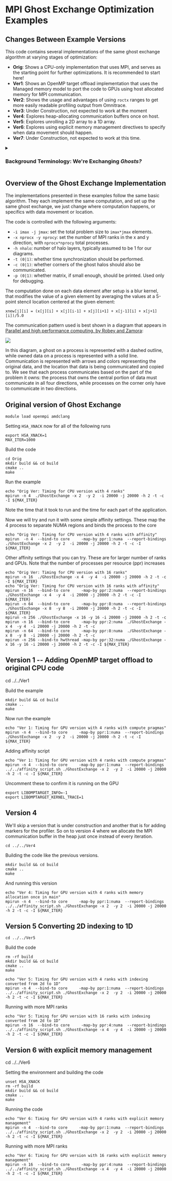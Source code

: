 # MPI Ghost Exchange Optimization Examples

## Changes Between Example Versions
This code contains several implementations of the same ghost exchange algorithm at varying stages 
of optimization:

- **Orig**: Shows a CPU-only implementation that uses MPI, and serves as the starting point for further optimizations. It is recommended to start here!
- **Ver1**: Shows an OpenMP target offload implementation that uses the Managed memory model to port the code to GPUs using host allocated memory for MPI communication.
- **Ver2**: Shows the usage and advantages of using `roctx` ranges to get more easily readable profiling output from Omnitrace.
- **Ver3**: Under Construction, not expected to work at the moment
- **Ver4**: Explores heap-allocating communication buffers once on host.
- **Ver5**: Explores unrolling a 2D array to a 1D array.
- **Ver6**: Explores using explicit memory management directives to specify when data movement should happen.
- **Ver7**: Under Construction, not expected to work at this time.

<details>
<summary><h3>Background Terminology: We're Exchanging <i>Ghosts?</i></h3></summary>
<h4>Problem Decomposition</h4>
In a context where the problem we're trying to solve is spread across many compute resources, 
it is usually inefficient to store the entire data set on every compute node working to solve our problem.
Thus, we "chop up" the problem into small pieces we assign to each node working on our problem.
Typically, this is referred to as a <b>problem decomposition</b>.<br/>
<h4>Ghosts, and Their Halos</h4>
In problem decompositions, we may still need compute nodes to be aware of the work that other nodes 
are currently doing, so we add an extra layer of data, referred to as a <b>halo</b> of <b>ghosts</b>.
This region of extra data can also be referred to as a <b>domain boundary</b>, as it is the <b>boundary</b> 
of the compute node's owned <b>domain</b> of data.
We call it a <b>halo</b> because typically we need to know all the updates happening in the region surrounding a single compute node's data. 
These values are called <b>ghosts</b> because they aren't really there: ghosts represent data another
 compute node controls, and the ghost values are usually set unilaterally through communication 
between compute nodes. 
This ensures each compute node has up-to-date values from the node that owns the underlying data.
These updates can also be called <b>ghost exchanges</b>.
</details>

## Overview of the Ghost Exchange Implementation
The implementations presented in these examples follow the same basic algorithm.
They each implement the same computation, and set up the same ghost exchange, we just change where computation happens, or specifics with data movement or location. 

The code is controlled with the following arguments:
- `-i imax -j jmax`: set the total problem size to `imax*jmax` elements.
- `-x nprocx -y nprocy`: set the number of MPI ranks in the x and y direction, with `nprocx*nprocy` total processes.
- `-h nhalo`: number of halo layers, typically assumed to be 1 for our diagrams.
- `-t (0|1)`: whether time synchronization should be performed.
- `-c (0|1)`: whether corners of the ghost halos should also be communicated.
- `-p (0|1)`: whether matrix, if small enough, should be printed. Used only for debugging.

The computation done on each data element after setup is a blur kernel, that modifies the value of a
given element by averaging the values at a 5-point stencil location centered at the given element:

`xnew[j][i] = (x[j][i] + x[j][i-1] + x[j][i+1] + x[j-1][i] + x[j+1][i])/5.0`

The communication pattern used is best shown in a diagram that appears in [Parallel and high performance computing, by Robey and Zamora](https://www.manning.com/books/parallel-and-high-performance-computing):
<p>
<img src="ghost_exchange2.png" \>
</p>
In this diagram, a ghost on a process is represented with a dashed outline, while owned data on a process is represented with a solid line. Communication is represented with arrows and colors representing the original data, and the location that data is being communicated and copied to. We see that each process communicates based on the part of the problem it owns: the process that owns the central portion of data must communicate in all four directions, while processes on the corner only have to communicate in two directions.


## Original version of Ghost Exchange

```
module load openmpi amdclang
```

Setting `HSA_XNACK` now for all of the following runs

```
export HSA_XNACK=1
MAX_ITER=1000
```

Build the code

```
cd Orig
mkdir build && cd build
cmake ..
make
```

Run the example

```
echo "Orig Ver: Timing for CPU version with 4 ranks"
mpirun -n 4  ./GhostExchange -x 2  -y 2  -i 20000 -j 20000 -h 2 -t -c -I ${MAX_ITER}
```

Note the time that it took to run and the time for each part of the application.

Now we will try and run it with some simple affinity settings. These map the 4 process to separate NUMA regions and binds the process to the core

```
echo "Orig Ver: Timing for CPU version with 4 ranks with affinity"
mpirun  -n 4  --bind-to core     -map-by ppr:1:numa  --report-bindings ./GhostExchange -x 2  -y 2  -i 20000 -j 20000 -h 2 -t -c -I ${MAX_ITER}
```

Other affinity settings that you can try. These are for larger number of ranks and GPUs. Note that the number of processes per resource (ppr)
increases 

```
echo "Orig Ver: Timing for CPU version with 16 ranks"
mpirun -n 16  ./GhostExchange -x 4  -y 4  -i 20000 -j 20000 -h 2 -t -c -I ${MAX_ITER}
echo "Orig Ver: Timing for CPU version with 16 ranks with affinity"
mpirun -n 16  --bind-to core     -map-by ppr:2:numa  --report-bindings ./GhostExchange -x 4  -y 4  -i 20000 -j 20000 -h 2 -t -c -I ${MAX_ITER}
mpirun -n 64  --bind-to core     -map-by ppr:8:numa  --report-bindings ./GhostExchange -x 8  -y 8  -i 20000 -j 20000 -h 2 -t -c -I ${MAX_ITER}
mpirun -n 256 ./GhostExchange -x 16 -y 16 -i 20000 -j 20000 -h 2 -t -c
mpirun -n 16  --bind-to core     -map-by ppr:2:numa  ./GhostExchange -x 4  -y 4  -i 20000 -j 20000 -h 2 -t -c
mpirun -n 64  --bind-to core     -map-by ppr:8:numa  ./GhostExchange -x 8  -y 8  -i 20000 -j 20000 -h 2 -t -c
mpirun -n 256 --bind-to hwthread -map-by ppr:32:numa ./GhostExchange -x 16 -y 16 -i 20000 -j 20000 -h 2 -t -c -I ${MAX_ITER}
```

## Version 1 -- Adding OpenMP target offload to original CPU code

cd ../../Ver1

Build the example

```
mkdir build && cd build
cmake ..
make
```

Now run the example

```
echo "Ver 1: Timing for GPU version with 4 ranks with compute pragmas"
mpirun -n 4  --bind-to core     -map-by ppr:1:numa  --report-bindings ./GhostExchange -x 2  -y 2  -i 20000 -j 20000 -h 2 -t -c -I ${MAX_ITER}
```

Adding affinity script

```
echo "Ver 1: Timing for GPU version with 4 ranks with compute pragmas"
mpirun -n 4  --bind-to core     -map-by ppr:1:numa  --report-bindings ../../affinity_script.sh ./GhostExchange -x 2  -y 2  -i 20000 -j 20000 -h 2 -t -c -I ${MAX_ITER}
```

Uncomment these to confirm it is running on the GPU

```
export LIBOMPTARGET_INFO=-1
export LIBOMPTARGET_KERNEL_TRACE=1
```

## Version 4

We'll skip a version that is under construction and another that is for adding markers for the profiler. So on to version 4 where we allocate the 
MPI communication buffer in the heap just once instead of every iteration.

```
cd ../../Ver4
```

Building the code like the previous versions.

```
mkdir build && cd build
cmake ..
make
```

And running this version

```
echo "Ver 4: Timing for GPU version with 4 ranks with memory allocation once in main"
mpirun -n 4  --bind-to core     -map-by ppr:1:numa  --report-bindings ../../affinity_script.sh ./GhostExchange -x 2  -y 2  -i 20000 -j 20000 -h 2 -t -c -I ${MAX_ITER}
```

## Version 5 Converting 2D indexing to 1D

```
cd ../../Ver5
```

Build the code
```
rm -rf build
mkdir build && cd build
cmake ..
make
```

```
echo "Ver 5: Timing for GPU version with 4 ranks with indexing converted from 2d to 1D"
mpirun -n 4  --bind-to core     -map-by ppr:1:numa  --report-bindings ../../affinity_script.sh ./GhostExchange -x 2  -y 2  -i 20000 -j 20000 -h 2 -t -c -I ${MAX_ITER}
```

Running with more MPI ranks

```
echo "Ver 5: Timing for GPU version with 16 ranks with indexing converted from 2d to 1D"
mpirun -n 16  --bind-to core     -map-by ppr:4:numa  --report-bindings ../../affinity_script.sh ./GhostExchange -x 4  -y 4  -i 20000 -j 20000 -h 2 -t -c -I ${MAX_ITER}
```

## Version 6 with explicit memory management

cd ../../Ver6

Setting the environment and building the code

```
unset HSA_XNACK
rm -rf build
mkdir build && cd build
cmake ..
make
```

Running the code

```
echo "Ver 6: Timing for GPU version with 4 ranks with explicit memory management"
mpirun -n 4  --bind-to core     -map-by ppr:1:numa  --report-bindings ../../affinity_script.sh ./GhostExchange -x 2  -y 2  -i 20000 -j 20000 -h 2 -t -c -I ${MAX_ITER}
```

Running with more MPI ranks

```
echo "Ver 6: Timing for GPU version with 16 ranks with explicit memory management"
mpirun -n 16  --bind-to core     -map-by ppr:4:numa  --report-bindings ../../affinity_script.sh ./GhostExchange -x 4  -y 4  -i 20000 -j 20000 -h 2 -t -c -I ${MAX_ITER}
```
